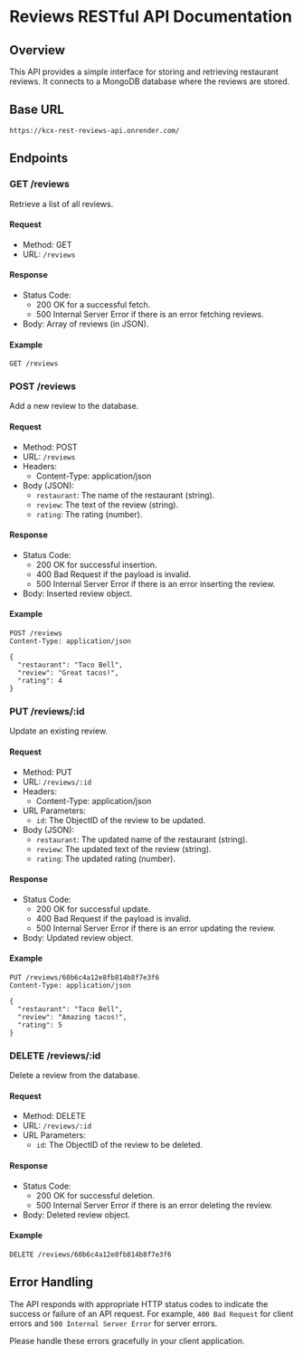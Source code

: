 # Reviews RESTful API Documentation

## Overview

This API provides a simple interface for storing and retrieving restaurant reviews. It connects to a MongoDB database where the reviews are stored.

## Base URL

`https://kcx-rest-reviews-api.onrender.com/`

## Endpoints

### GET /reviews

Retrieve a list of all reviews.

#### Request

- Method: GET
- URL: `/reviews`

#### Response

- Status Code: 
  - 200 OK for a successful fetch.
  - 500 Internal Server Error if there is an error fetching reviews.
- Body: Array of reviews (in JSON).

#### Example

```http
GET /reviews
```

### POST /reviews

Add a new review to the database.

#### Request

- Method: POST
- URL: `/reviews`
- Headers:
  - Content-Type: application/json
- Body (JSON):
  - `restaurant`: The name of the restaurant (string).
  - `review`: The text of the review (string).
  - `rating`: The rating (number).

#### Response

- Status Code:
  - 200 OK for successful insertion.
  - 400 Bad Request if the payload is invalid.
  - 500 Internal Server Error if there is an error inserting the review.
- Body: Inserted review object.

#### Example

```http
POST /reviews
Content-Type: application/json

{
  "restaurant": "Taco Bell",
  "review": "Great tacos!",
  "rating": 4
}
```

### PUT /reviews/:id

Update an existing review.

#### Request

- Method: PUT
- URL: `/reviews/:id`
- Headers:
  - Content-Type: application/json
- URL Parameters:
  - `id`: The ObjectID of the review to be updated.
- Body (JSON):
  - `restaurant`: The updated name of the restaurant (string).
  - `review`: The updated text of the review (string).
  - `rating`: The updated rating (number).

#### Response

- Status Code:
  - 200 OK for successful update.
  - 400 Bad Request if the payload is invalid.
  - 500 Internal Server Error if there is an error updating the review.
- Body: Updated review object.

#### Example

```http
PUT /reviews/60b6c4a12e8fb814b8f7e3f6
Content-Type: application/json

{
  "restaurant": "Taco Bell",
  "review": "Amazing tacos!",
  "rating": 5
}
```

### DELETE /reviews/:id

Delete a review from the database.

#### Request

- Method: DELETE
- URL: `/reviews/:id`
- URL Parameters:
  - `id`: The ObjectID of the review to be deleted.

#### Response

- Status Code:
  - 200 OK for successful deletion.
  - 500 Internal Server Error if there is an error deleting the review.
- Body: Deleted review object.

#### Example

```http
DELETE /reviews/60b6c4a12e8fb814b8f7e3f6
```

## Error Handling

The API responds with appropriate HTTP status codes to indicate the success or failure of an API request. For example, `400 Bad Request` for client errors and `500 Internal Server Error` for server errors. 

Please handle these errors gracefully in your client application.